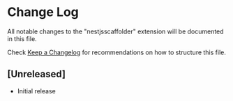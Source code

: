 # Change Log

All notable changes to the "nestjsscaffolder" extension will be documented in this file.

Check [Keep a Changelog](http://keepachangelog.com/) for recommendations on how to structure this file.

## [Unreleased]

- Initial release